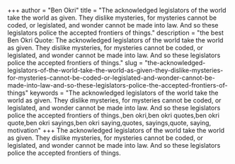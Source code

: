 +++
author = "Ben Okri"
title = "The acknowledged legislators of the world take the world as given. They dislike mysteries, for mysteries cannot be coded, or legislated, and wonder cannot be made into law. And so these legislators police the accepted frontiers of things."
description = "the best Ben Okri Quote: The acknowledged legislators of the world take the world as given. They dislike mysteries, for mysteries cannot be coded, or legislated, and wonder cannot be made into law. And so these legislators police the accepted frontiers of things."
slug = "the-acknowledged-legislators-of-the-world-take-the-world-as-given-they-dislike-mysteries-for-mysteries-cannot-be-coded-or-legislated-and-wonder-cannot-be-made-into-law-and-so-these-legislators-police-the-accepted-frontiers-of-things"
keywords = "The acknowledged legislators of the world take the world as given. They dislike mysteries, for mysteries cannot be coded, or legislated, and wonder cannot be made into law. And so these legislators police the accepted frontiers of things.,ben okri,ben okri quotes,ben okri quote,ben okri sayings,ben okri saying,quotes, sayings,quote, saying, motivation"
+++
The acknowledged legislators of the world take the world as given. They dislike mysteries, for mysteries cannot be coded, or legislated, and wonder cannot be made into law. And so these legislators police the accepted frontiers of things.

